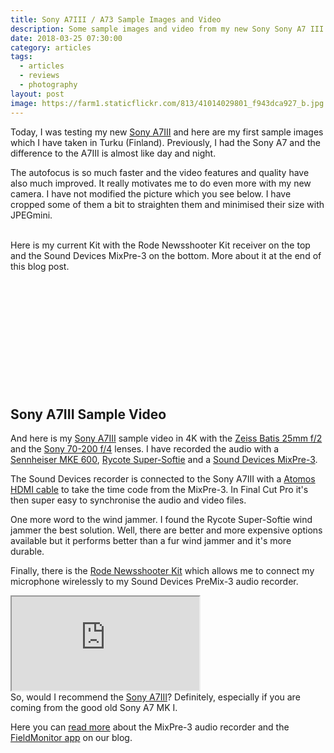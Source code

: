 ```yaml
---
title: Sony A7III / A73 Sample Images and Video
description: Some sample images and video from my new Sony Sony A7 III / A7III / A73
date: 2018-03-25 07:30:00
category: articles
tags:
  - articles
  - reviews
  - photography
layout: post
image: https://farm1.staticflickr.com/813/41014029801_f943dca927_b.jpg
---
```


Today, I was testing my new <a href="https://amzn.to/2DQG8ap" rel="nofollow">Sony A7III</a> and here are my first sample images which I have taken in Turku (Finland). Previously, I had the Sony A7 and the difference to the A7III is almost like day and night.

The autofocus is so much faster and the video features and quality have also much improved. It really motivates me to do even more with my new camera. I have not modified the picture which you see below. I have cropped some of them a bit to straighten them and minimised their size with JPEGmini.
<br>
<amp-img src="https://farm1.staticflickr.com/813/41014029801_f943dca927_b.jpg"  width="1024" height="683" layout="responsive" alt="Sony A7 III / A7III / A73 Sample Images and Video"></amp-img>
<br>
<!--more-->

Here is my current Kit with the Rode Newsshooter Kit receiver on the top and the Sound Devices MixPre-3 on the bottom. More about it at the end of this blog post.
<br>
<amp-img src="hhttps://farm1.staticflickr.com/863/39265064240_46ceb4321c_k.jpg"  width="1024" height="683" layout="responsive" alt="Sony A7 III / A7III / A73 with Rode Newsshooter Kit and Sound Devices MixPre-3"></amp-img>
<br>
<amp-img src="https://farm1.staticflickr.com/795/26143373187_25a731f060_b.jpg"  width="1024" height="683" layout="responsive" alt="Sony A7 III / A7III / A73 Sample Images and Video"></amp-img>
<br>
<amp-img src="https://farm1.staticflickr.com/789/27143003168_e89578d428_b.jpg"  width="1024" height="683" layout="responsive" alt="Sony A7 III / A7III / A73 Sample Images and Video"></amp-img>
<br>
<amp-img src="https://farm1.staticflickr.com/795/40304892434_daf5e06e84_b.jpg"  width="1024" height="683" layout="responsive" alt="Sony A7 III / A7III / A73 Sample Images and Video"></amp-img>
<br>
<amp-img src="https://farm1.staticflickr.com/796/40304903164_d39d191a37_b.jpg"  width="1024" height="683" layout="responsive" alt="Sony A7 III / A7III / A73 Sample Images and Video"></amp-img>
<br>
<amp-img src="https://farm1.staticflickr.com/786/27143006408_50e88d13b2_b.jpg"  width="1024" height="683" layout="responsive" alt="Sony A7 III / A7III / A73 Sample Images and Video"></amp-img>
<br>
<amp-img src="https://farm1.staticflickr.com/797/41014038621_4caa0f75ef_b.jpg"  width="1024" height="683" layout="responsive" alt="Sony A7 III / A7III / A73 Sample Images and Video"></amp-img>
<br>
<amp-img src="https://farm1.staticflickr.com/795/39204894330_7caeaebf6d_b.jpg"  width="1024" height="683" layout="responsive" alt="Sony A7 III / A7III / A73 Sample Images and Video"></amp-img>
<br>
<amp-img src="https://farm1.staticflickr.com/818/40304819404_8b622566d2_b.jpg"  width="1024" height="683" layout="responsive" alt="Sony A7 III / A7III / A73 Sample Images and Video"></amp-img>
<br>
<amp-img src="https://farm1.staticflickr.com/787/41014027201_9218d3c41c_b.jpg"  width="1024" height="683" layout="responsive" alt="Sony A7 III / A7III / A73 Sample Images and Video"></amp-img>
<br>
<amp-img src="https://farm1.staticflickr.com/819/41014132031_1108aaf150_b.jpg"  width="1024" height="683" layout="responsive" alt="Sony A7 III / A7III / A73 Sample Images and Video"></amp-img>
<br>
## Sony A7III Sample Video
And here is my <a href="https://amzn.to/2DQG8ap" rel="nofollow">Sony A7III</a> sample video in 4K with the <a href="https://amzn.to/2I1ujAM" rel="nofollow">Zeiss Batis 25mm f/2</a> and the <a href="https://amzn.to/2DXfD3q" rel="nofollow">Sony 70-200 f/4</a> lenses. I have recorded the audio with a <a href="https://amzn.to/2uhWd9A" rel="nofollow">Sennheiser MKE 600</a>, <a href="https://amzn.to/2DQGuOh" rel="nofollow">Rycote Super-Softie</a> and a <a href="https://amzn.to/2I5mKsZ" rel="nofollow">Sound Devices MixPre-3</a>.

The Sound Devices recorder is connected to the Sony A7III with a <a href="https://amzn.to/2pJnehw" rel="nofollow">Atomos HDMI cable</a> to take the time code from the MixPre-3. In Final Cut Pro it's then super easy to synchronise the audio and video files.

One more word to the wind jammer. I found the Rycote Super-Softie wind jammer the best solution. Well, there are better and more expensive options available but it performs better than a fur wind jammer and it's more durable.

Finally, there is the <a href="https://amzn.to/2G9eXxA" rel="nofollow">Rode Newsshooter Kit</a> which allows me to connect my microphone wirelessly to my Sound Devices PreMix-3 audio recorder.

<div class="embed-responsive embed-responsive-16by9">
    <iframe class="embed-responsive-item" src="https://www.youtube.com/embed/tcCkV0xDnrI"></iframe>
</div>
So, would I recommend the <a href="https://amzn.to/2DQG8ap">Sony A7III</a>? Definitely, especially if you are coming from the good old Sony A7 MK I.

Here you can [read more](http://www.hikeventures.com/mixpre-3-sennheiser-mke-600-rycote-super-softie-strut-STR-MP3/) about the MixPre-3 audio recorder and the [FieldMonitor app](http://www.hikeventures.com/fieldmonitor-sony-A7III-review/) on our blog.
